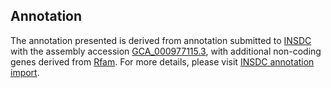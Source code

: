 

Annotation
----------

The annotation presented is derived from annotation submitted to
[INSDC](http://www.insdc.org) with the assembly accession
[GCA\_000977115.3](http://www.ebi.ac.uk/ena/data/view/GCA_000977115.3),
with additional non-coding genes derived from
[Rfam](http://rfam.xfam.org/). For more details, please visit [INSDC
annotation
import](http://ensemblgenomes.org/info/data/insdc_annotation).
